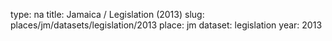 type: na
title: Jamaica / Legislation (2013)
slug: places/jm/datasets/legislation/2013
place: jm
dataset: legislation
year: 2013
